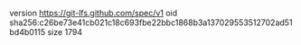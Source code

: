 version https://git-lfs.github.com/spec/v1
oid sha256:c26be73e41cb021c18c693fbe22bbc1868b3a137029553512702ad51bd4b0115
size 1794
